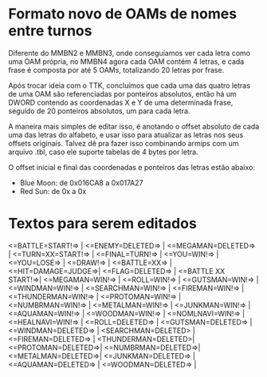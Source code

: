 # Formato novo de OAMs de nomes entre turnos

Diferente do MMBN2 e MMBN3, onde conseguíamos ver cada letra como uma OAM própria, no MMBN4 agora cada OAM contém 4 letras, e cada frase é composta por até 5 OAMs, totalizando 20 letras por frase.

Após trocar ideia com o TTK, concluímos que cada uma das quatro letras de uma OAM são referenciadas por ponteiros absolutos, então há um DWORD contendo as coordenadas X e Y de uma determinada frase, seguido de 20 ponteiros absolutos, um para cada letra.

A maneira mais simples de editar isso, é anotando o offset absoluto de cada uma das letras do alfabeto, e usar isso para atualizar as letras nos seus offsets originais. Talvez dê pra fazer isso combinando armips com um arquivo .tbl, caso ele suporte tabelas de 4 bytes por letra.

O offset inicial e final das coordenadas e ponteiros das letras estão abaixo:
- Blue Moon: de 0x016CA8 a 0x017A27
- Red Sun: de 0x a 0x

# Textos para serem editados

<=BATTLE=START!=>   |
<=ENEMY=DELETED=>   |
<=MEGAMAN=DELETED=> |
<=TURN=XX=START!=>  |
<=FINAL=TURN!=>     |
<=YOU=WIN!=>        |
<=YOU=LOSE=>        |
<=DRAW!=>           |
<=BATTLE=XX=>       |
<=HIT=DAMAGE=JUDGE=>|
<=FLAG=DELETED=>    |
<=BATTLE XX START!=>|
<=MEGAMAN=WIN!=>    |
<=ROLL=WIN!=>       |
<=GUTSMAN=WIN!=>    |
<=WINDMAN=WIN!=>    |
<=SEARCHMAN=WIN!=>  |
<=FIREMAN=WIN!=>    |
<=THUNDERMAN=WIN!=> |
<=PROTOMAN=WIN!=>   |
<=NUMBRMAN=WIN!=>   |
<=METALMAN=WIN!=>   |
<=JUNKMAN=WIN!=>    |
<=AQUAMAN=WIN!=>    |
<=WOODMAN=WIN!=>    |
<=NOMLNAVI=WIN!=>   |
<=HEALNAVI=WIN!=>   |
<=ROLL=DELETED=>    |
<=GUTSMAN=DELETED=> |
<=WINDMAN=DELETED=> |
<SEARCHMAN=DELETED> |
<=FIREMAN=DELETED=> |
<THUNDERMAN=DELETED>|
<=PROTOMAN=DELETED=>|
<=NUMBRMAN=DELETED=>|
<=METALMAN=DELETED=>|
<=JUNKMAN=DELETED=> |
<=AQUAMAN=DELETED=> |
<=WOODMAN=DELETED=> |
